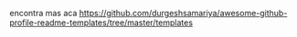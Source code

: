 encontra mas aca
https://github.com/durgeshsamariya/awesome-github-profile-readme-templates/tree/master/templates
